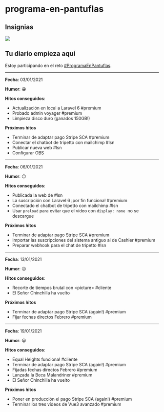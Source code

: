 # programa-en-pantuflas

## Insignias

![](https://raw.githubusercontent.com/delineas/reto-programa-en-pantuflas/main/badges/programaenpantuflas-pantufla1.png)

## **Tu diario empieza aquí**

Estoy participando en el reto [#ProgramaEnPantuflas](https://github.com/delineas/reto-programa-en-pantuflas).

---

**Fecha**: 03/01/2021 

**Humor**: :grinning:

**Hitos conseguidos**:

*   Actualización en local a Laravel 6 #premium
*   Probado admin voyager #premium
*   Limpieza disco duro (ganados 150GB!)

**Próximos hitos**

*   Terminar de adaptar pago Stripe SCA #premium
*   Conectar el chatbot de tripetto con mailchimp #lsn
*   Publicar nueva web #lsn
*   Configurar OBS

---

**Fecha**: 06/01/2021 

**Humor**: 😐

**Hitos conseguidos**:

*   Publicada la web de #lsn
*   La suscripción con Laravel 6 ¡por fin funciona! #premium
*   Conectado el chatbot de tripetto con mailchimp #lsn
*   Usar `preload` para evitar que el vídeo con `display: none`  no se descargue

**Próximos hitos**

*   Terminar de adaptar pago Stripe SCA #premium
*   Importar las suscripciones del sistema antiguo al de Cashier #premium
*   Preparar webhook para el chat de tripetto #lsn

---

**Fecha**: 13/01/2021 

**Humor**: 😐

**Hitos conseguidos**:

*   Recorte de tiempos brutal con \<picture> #cliente
*   El Señor Chinchilla ha vuelto

**Próximos hitos**

*   Terminar de adaptar pago Stripe SCA (again!) #premium
*   Fijar fechas directos Febrero #premium

---

**Fecha**: 19/01/2021 

**Humor**: :grinning:

**Hitos conseguidos**:

*   Equal Heights funciona! #cliente
*   Terminar de adaptar pago Stripe SCA (again!) #premium
*   Fijadas fechas directos Febrero #premium
*   Lanzada la Beca Malandriner #premium
*   El Señor Chinchilla ha vuelto

**Próximos hitos**

*   Poner en producción el pago Stripe SCA (again!) #premium
*   Terminar los tres vídeos de Vue3 avanzado #premium
